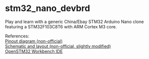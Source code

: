 # stm32_nano_devbrd
Play and learn with a generic China/Ebay STM32 Arduino Nano clone featuring a STM32F103C8T6 with ARM Cortex M3 core.

References:  
[Pinout diagram (non-official)](https://solovjov.net/reblag.dk/The-Generic-STM32F103-Pinout-Diagram.jpg)  
[Schematic and layout (non-official, slightly modified)](https://easyeda.com/r3bers/STM32F103C8T6-Test-Board)  
[OpenSTM32 Workbench IDE](http://www.openstm32.org/HomePage)  
